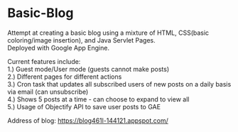 # Basic-Blog
Attempt at creating a basic blog using a mixture of HTML, CSS(basic coloring/image insertion), and Java Servlet Pages.  
Deployed with Google App Engine.  

Current features include:  
  1.) Guest mode/User mode (guests cannot make posts)    
  2.) Different pages for different actions  
  3.) Cron task that updates all subscribed users of new posts on a daily basis via email (can unsubscribe)    
  4.) Shows 5 posts at a time - can choose to expand to view all  
  5.) Usage of Objectify API to save user posts to GAE
  
Address of blog: https://blog461l-144121.appspot.com/
  
